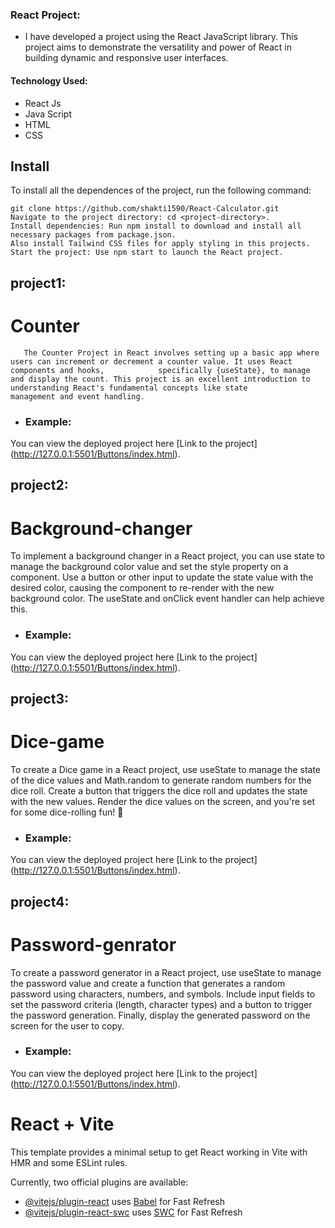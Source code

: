 ### React Project:

 - I have developed a project using the React JavaScript library. This project aims to demonstrate the versatility and power of React in building dynamic and responsive user interfaces.

#### Technology Used:
 - React Js
 - Java Script
 - HTML
 - CSS

 ## Install

To install all the dependences of the project, run the following command:

    git clone https://github.com/shakti1590/React-Calculator.git
    Navigate to the project directory: cd <project-directory>.
    Install dependencies: Run npm install to download and install all necessary packages from package.json.
    Also install Tailwind CSS files for apply styling in this projects.
    Start the project: Use npm start to launch the React project.


## project1:
# Counter
       
       The Counter Project in React involves setting up a basic app where users can increment or decrement a counter value. It uses React components and hooks,            specifically {useState}, to manage and display the count. This project is an excellent introduction to understanding React's fundamental concepts like state        management and event handling.

-   ### Example:
You can view the deployed project here [Link to the project] (http://127.0.0.1:5501/Buttons/index.html).

## project2:
# Background-changer
To implement a background changer in a React project, you can use state to manage the background color value and set the style property on a component. Use a button or other input to update the state value with the desired color, causing the component to re-render with the new background color. The useState and onClick event handler can help achieve this.

-   ### Example:
You can view the deployed project here [Link to the project] (http://127.0.0.1:5501/Buttons/index.html).

## project3:
# Dice-game
To create a Dice game in a React project, use useState to manage the state of the dice values and Math.random to generate random numbers for the dice roll. Create a button that triggers the dice roll and updates the state with the new values. Render the dice values on the screen, and you're set for some dice-rolling fun! 🎲

-   ### Example:
You can view the deployed project here [Link to the project] (http://127.0.0.1:5501/Buttons/index.html).

## project4:
# Password-genrator
To create a password generator in a React project, use useState to manage the password value and create a function that generates a random password using characters, numbers, and symbols. Include input fields to set the password criteria (length, character types) and a button to trigger the password generation. Finally, display the generated password on the screen for the user to copy.

-   ### Example:
You can view the deployed project here [Link to the project] (http://127.0.0.1:5501/Buttons/index.html).







# React + Vite

This template provides a minimal setup to get React working in Vite with HMR and some ESLint rules.

Currently, two official plugins are available:

- [@vitejs/plugin-react](https://github.com/vitejs/vite-plugin-react/blob/main/packages/plugin-react/README.md) uses [Babel](https://babeljs.io/) for Fast Refresh
- [@vitejs/plugin-react-swc](https://github.com/vitejs/vite-plugin-react-swc) uses [SWC](https://swc.rs/) for Fast Refresh
